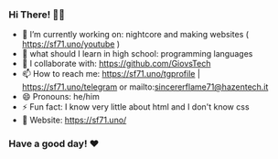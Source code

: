### Hi There! 👋🏻 
- 🔭 I’m currently working on: nightcore and making websites ( https://sf71.uno/youtube )
- 🌱 what should I learn in high school: programming languages
- 👯 I collaborate with: https://github.com/GiovsTech
- 📫 How to reach me: https://sf71.uno/tgprofile | https://sf71.uno/telegram or mailto:sincererflame71@hazentech.it
- 😄 Pronouns: he/him
- ⚡ Fun fact: I know very little about html and I don't know css 
- 📃 Website: https://sf71.uno/
### Have a good day! ❤

